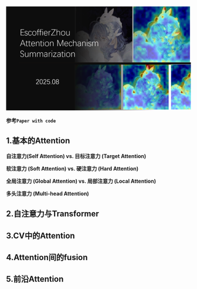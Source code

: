 ![image-20250722204854288](./assets/image-20250722204854288.png)

**参考`Paper with code`**

## 1.基本的Attention

**自注意力(Self Attention) vs. 目标注意力 (Target Attention)**

**软注意力 (Soft Attention) vs. 硬注意力 (Hard Attention)**

**全局注意力 (Global Attention) vs. 局部注意力 (Local Attention)**

**多头注意力 (Multi-head Attention)**

## 2.自注意力与Transformer



## 3.CV中的Attention



## 4.Attention间的fusion



## 5.前沿Attention
